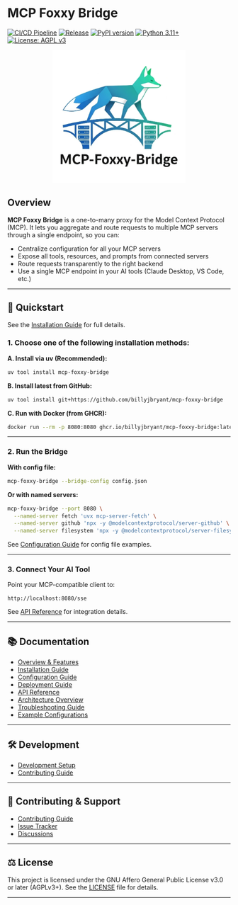 # MCP Foxxy Bridge

[![CI/CD Pipeline](https://github.com/billyjbryant/mcp-foxxy-bridge/workflows/CI/CD%20Pipeline/badge.svg)](https://github.com/billyjbryant/mcp-foxxy-bridge/actions)
[![Release](https://github.com/billyjbryant/mcp-foxxy-bridge/workflows/CI/CD%20Pipeline/badge.svg?branch=main&event=release)](https://github.com/billyjbryant/mcp-foxxy-bridge/releases)
[![PyPI version](https://badge.fury.io/py/mcp-foxxy-bridge.svg)](https://badge.fury.io/py/mcp-foxxy-bridge)
[![Python 3.11+](https://img.shields.io/badge/python-3.11+-blue.svg)](https://www.python.org/downloads/)
[![License: AGPL v3](https://img.shields.io/badge/License-AGPL%20v3-blue.svg)](https://www.gnu.org/licenses/agpl-3.0)

<p align="center">
  <img src="media/mcp-foxxy-bridge_logo_trimmed.webp" alt="MCP Foxxy Bridge Logo" width="300">
</p>

## Overview

**MCP Foxxy Bridge** is a one-to-many proxy for the Model Context Protocol (MCP). It lets you aggregate and route requests to multiple MCP servers through a single endpoint, so you can:

- Centralize configuration for all your MCP servers
- Expose all tools, resources, and prompts from connected servers
- Route requests transparently to the right backend
- Use a single MCP endpoint in your AI tools (Claude Desktop, VS Code, etc.)

---

## 🚀 Quickstart

See the [Installation Guide](docs/installation.md) for full details.

### 1. Choose one of the following installation methods:

**A. Install via uv (Recommended):**

```bash
uv tool install mcp-foxxy-bridge
```

**B. Install latest from GitHub:**

```bash
uv tool install git+https://github.com/billyjbryant/mcp-foxxy-bridge
```

**C. Run with Docker (from GHCR):**

```bash
docker run --rm -p 8080:8080 ghcr.io/billyjbryant/mcp-foxxy-bridge:latest --bridge-config /app/config.json
```

---

### 2. Run the Bridge

**With config file:**

```bash
mcp-foxxy-bridge --bridge-config config.json
```

**Or with named servers:**

```bash
mcp-foxxy-bridge --port 8080 \
  --named-server fetch 'uvx mcp-server-fetch' \
  --named-server github 'npx -y @modelcontextprotocol/server-github' \
  --named-server filesystem 'npx -y @modelcontextprotocol/server-filesystem'
```

See [Configuration Guide](docs/configuration.md) for config file examples.

---

### 3. Connect Your AI Tool

Point your MCP-compatible client to:

```
http://localhost:8080/sse
```

See [API Reference](docs/api.md) for integration details.

---

## 📚 Documentation

- [Overview & Features](docs/README.md)
- [Installation Guide](docs/installation.md)
- [Configuration Guide](docs/configuration.md)
- [Deployment Guide](docs/deployment.md)
- [API Reference](docs/api.md)
- [Architecture Overview](docs/architecture.md)
- [Troubleshooting Guide](docs/troubleshooting.md)
- [Example Configurations](docs/examples/README.md)

---

## 🛠️ Development

- [Development Setup](docs/README.md#development)
- [Contributing Guide](CONTRIBUTING.md)

---

## 🤝 Contributing & Support

- [Contributing Guide](CONTRIBUTING.md)
- [Issue Tracker](https://github.com/billyjbryant/mcp-foxxy-bridge/issues)
- [Discussions](https://github.com/billyjbryant/mcp-foxxy-bridge/discussions)

---

## ⚖️ License

This project is licensed under the GNU Affero General Public License v3.0 or later (AGPLv3+). See the [LICENSE](LICENSE) file for details.

---
